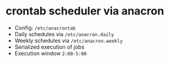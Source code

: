 crontab scheduler via anacron
====================================

* Config: `/etc/anacrontab`
* Daily schedules via `/etc/anacron.daily`
* Weekly schedules via `/etc/anacron.weekly`
* Serialized execution of jobs
* Execution window `2:00-5:00`
